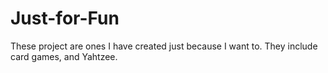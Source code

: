 # Just-for-Fun

These project are ones I have created just because I want to. They include card games, and Yahtzee.
